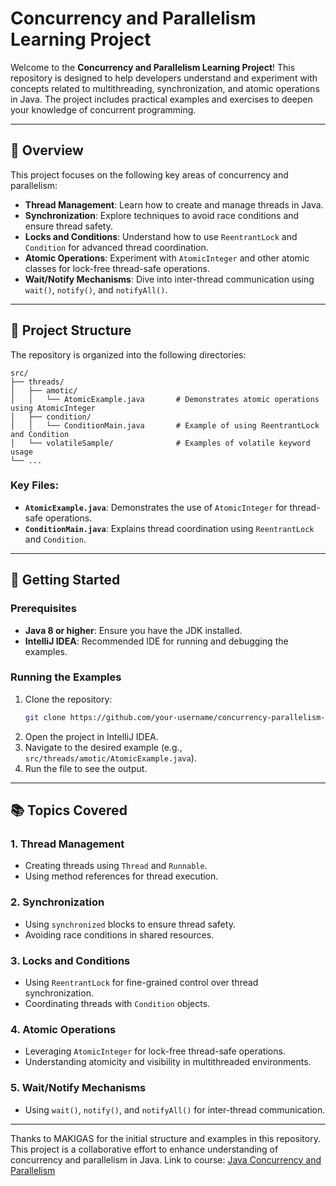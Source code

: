 # Concurrency and Parallelism Learning Project

Welcome to the **Concurrency and Parallelism Learning Project**! This repository is designed to help developers understand and experiment with concepts related to multithreading, synchronization, and atomic operations in Java. The project includes practical examples and exercises to deepen your knowledge of concurrent programming.

---

## 📖 **Overview**

This project focuses on the following key areas of concurrency and parallelism:

- **Thread Management**: Learn how to create and manage threads in Java.
- **Synchronization**: Explore techniques to avoid race conditions and ensure thread safety.
- **Locks and Conditions**: Understand how to use `ReentrantLock` and `Condition` for advanced thread coordination.
- **Atomic Operations**: Experiment with `AtomicInteger` and other atomic classes for lock-free thread-safe operations.
- **Wait/Notify Mechanisms**: Dive into inter-thread communication using `wait()`, `notify()`, and `notifyAll()`.

---

## 📂 **Project Structure**

The repository is organized into the following directories:

```
src/
├── threads/
│   ├── amotic/
│   │   └── AtomicExample.java       # Demonstrates atomic operations using AtomicInteger
│   ├── condition/
│   │   └── ConditionMain.java       # Example of using ReentrantLock and Condition
│   └── volatileSample/              # Examples of volatile keyword usage
└── ...
```

### Key Files:
- **`AtomicExample.java`**: Demonstrates the use of `AtomicInteger` for thread-safe operations.
- **`ConditionMain.java`**: Explains thread coordination using `ReentrantLock` and `Condition`.

---

## 🚀 **Getting Started**

### Prerequisites
- **Java 8 or higher**: Ensure you have the JDK installed.
- **IntelliJ IDEA**: Recommended IDE for running and debugging the examples.

### Running the Examples
1. Clone the repository:
   ```bash
   git clone https://github.com/your-username/concurrency-parallelism-learning.git
   ```
2. Open the project in IntelliJ IDEA.
3. Navigate to the desired example (e.g., `src/threads/amotic/AtomicExample.java`).
4. Run the file to see the output.

---

## 📚 **Topics Covered**

### 1. **Thread Management**
- Creating threads using `Thread` and `Runnable`.
- Using method references for thread execution.

### 2. **Synchronization**
- Using `synchronized` blocks to ensure thread safety.
- Avoiding race conditions in shared resources.

### 3. **Locks and Conditions**
- Using `ReentrantLock` for fine-grained control over thread synchronization.
- Coordinating threads with `Condition` objects.

### 4. **Atomic Operations**
- Leveraging `AtomicInteger` for lock-free thread-safe operations.
- Understanding atomicity and visibility in multithreaded environments.

### 5. **Wait/Notify Mechanisms**
- Using `wait()`, `notify()`, and `notifyAll()` for inter-thread communication.


---

Thanks to MAKIGAS for the initial structure and examples in this repository. This project is a collaborative effort to enhance understanding of concurrency and parallelism in Java.
Link to course: [Java Concurrency and Parallelism](https://www.youtube.com/watch?v=9ATZc9h4fHM&list=PLTd5ehIj0goMJFNUHaeHNAJEnmX8lZsjo&ab_channel=makigas)
